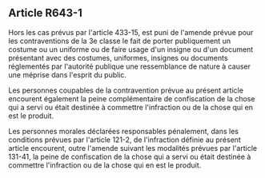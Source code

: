 Article R643-1
----
Hors les cas prévus par l'article 433-15, est puni de l'amende prévue pour les
contraventions de la 3e classe le fait de porter publiquement un costume ou un
uniforme ou de faire usage d'un insigne ou d'un document présentant avec des
costumes, uniformes, insignes ou documents réglementés par l'autorité publique
une ressemblance de nature à causer une méprise dans l'esprit du public.

Les personnes coupables de la contravention prévue au présent article encourent
également la peine complémentaire de confiscation de la chose qui a servi ou
était destinée à commettre l'infraction ou de la chose qui en est le produit.

Les personnes morales déclarées responsables pénalement, dans les conditions
prévues par l'article 121-2, de l'infraction définie au présent article
encourent, outre l'amende suivant les modalités prévues par l'article 131-41, la
peine de confiscation de la chose qui a servi ou était destinée à commettre
l'infraction ou de la chose qui en est le produit.

